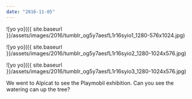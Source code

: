 ```yaml
---
date: "2016-11-05"
---
```


![yo yo]({{ site.baseurl }}/assets/images/2016/tumblr_og5y7aesfL1r16syio1_1280-576x1024.jpg)

![yo yo]({{ site.baseurl }}/assets/images/2016/tumblr_og5y7aesfL1r16syio2_1280-1024x576.jpg)

![yo yo]({{ site.baseurl }}/assets/images/2016/tumblr_og5y7aesfL1r16syio3_1280-1024x576.jpg)

We went to Alpicat to see the Playmobil exhibition. Can you see the watering can up the tree?
